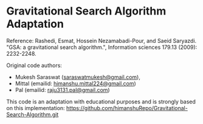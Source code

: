 # Gravitational Search Algorithm Adaptation
Reference: Rashedi, Esmat, Hossein Nezamabadi-Pour, and Saeid Saryazdi. "GSA: a gravitational search algorithm.", Information sciences 179.13 (2009): 2232-2248.

Original code authors: 
- Mukesh Saraswat (saraswatmukesh@gmail.com), 
- Mittal (emailid: himanshu.mittal224@gmail.com)
- Pal (emailid: raju3131.pal@gmail.com)

This code is an adaptation with educational purposes and is strongly based on this implementation: https://github.com/himanshuRepo/Gravitational-Search-Algorithm.git

